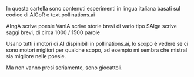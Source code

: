 In questa cartella sono contenuti esperimenti in lingua italiana basati sul codice di AIGoR e text.pollinations.ai

AIngA scrive poesie
VanIA scrive storie brevi di vario tipo
SAIge scrive saggi brevi, di circa 1000 / 1500 parole

Usano tutti i motori di AI dispinibili in pollinations.ai, lo scopo è vedere se ci sono motori migliori per qualche scopo,
ad esempio mi sembra che mistral sia migliore nelle poesie.

Ma non vanno presi seriamente, sono giocattoli.
